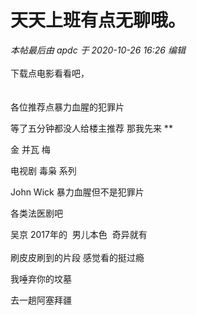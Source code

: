 # 天天上班有点无聊哦。


<i class="pstatus"> 本帖最后由 apdc 于 2020-10-26 16:26 编辑 </i><br />
<br />
下载点电影看看吧，<br />
<br />
<br />
各位推荐点暴力血腥的犯罪片

等了五分钟都没人给楼主推荐 那我先来 **

金 并瓦 梅

电视剧 毒枭 系列<img id="aimg_laiBl" onclick="zoom(this, this.src, 0, 0, 0)" class="zoom" src="https://cdn.jsdelivr.net/gh/hishis/forum-master/public/images/patch.gif" onmouseover="img_onmouseoverfunc(this)" onload="thumbImg(this)" border="0" alt="" />

John Wick 暴力血腥但不是犯罪片

各类法医剧吧

吴京 2017年的&nbsp;&nbsp;男儿本色&nbsp;&nbsp;奇异就有<br />
<br />
刷皮皮刷到的片段 感觉看的挺过瘾

我唾弃你的坟墓<img src="static/image/smiley/default/lol.gif" smilieid="12" border="0" alt="" />

去一趟阿塞拜疆
